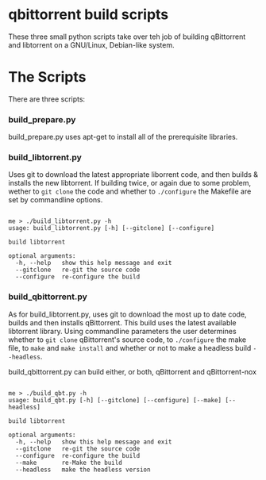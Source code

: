 
# qbittorrent build scripts

These three small python scripts take over teh job of building qBittorrent and libtorrent on a GNU/Linux, Debian-like system. 

# The Scripts

There are three scripts:

### build\_prepare.py

build\_prepare.py uses apt-get to install all of the prerequisite libraries.

### build\_libtorrent.py

Uses git to download the latest appropriate liborrent code, and then builds & installs the new libtorrent. If building twice, or again due to some problem, wether to ```git clone``` the code and whether to ```./configure``` the Makefile are set by commandline options.

```

me > ./build_libtorrent.py -h
usage: build_libtorrent.py [-h] [--gitclone] [--configure]

build libtorrent

optional arguments:
  -h, --help   show this help message and exit
  --gitclone   re-git the source code
  --configure  re-configure the build

```

### build\_qbittorrent.py 

As for build\_libtorrent.py, uses git to download the most up to date code, builds and then installs qBittorrent. This build uses the latest available libtorrent library. Using commandline parameters the user determines whether to ```git clone``` qBittorrent's source code, to ```./configure``` the make file, to ```make``` and ```make install``` and whether or not to make a headless build ```--headless```.

build\_qbittorrent.py can build either, or both, qBittorrent and qBittorrent-nox


```

me > ./build_qbt.py -h
usage: build_qbt.py [-h] [--gitclone] [--configure] [--make] [--headless]

build libtorrent

optional arguments:
  -h, --help   show this help message and exit
  --gitclone   re-git the source code
  --configure  re-configure the build
  --make       re-Make the build
  --headless   make the headless version

```

